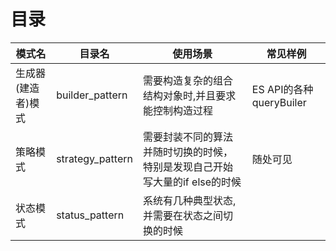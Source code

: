 # 目录

|模式名|目录名|使用场景|常见样例|
|-----|-----|-----|-----|
|生成器(建造者)模式|builder_pattern|需要构造复杂的组合结构对象时,并且要求能控制构造过程|ES API的各种queryBuiler|
|策略模式|strategy_pattern|需要封装不同的算法并随时切换的时候，特别是发现自己开始写大量的if else的时候|随处可见|
|状态模式|status_pattern|系统有几种典型状态,并需要在状态之间切换的时候||
